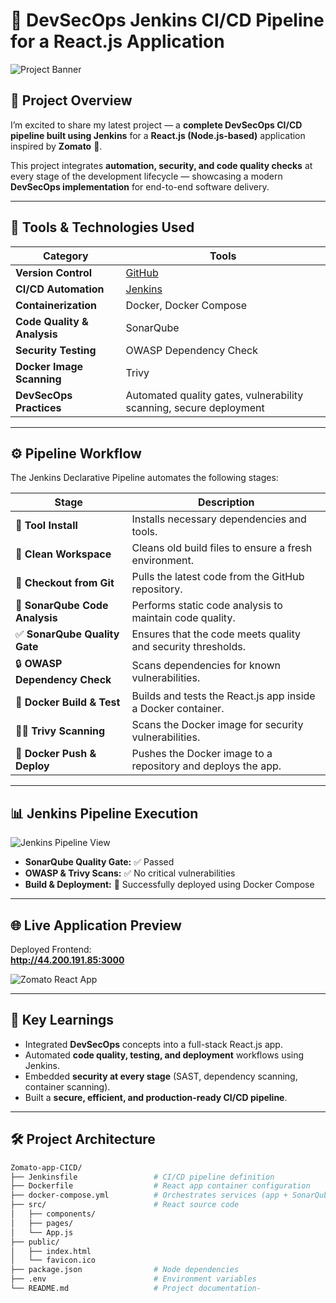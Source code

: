 # 🚀 DevSecOps Jenkins CI/CD Pipeline for a React.js Application 

![Project Banner](https://raw.githubusercontent.com/biswarup65/Zomato-app-CICD/main/Screenshot%202025-10-07%20230539.png)

## 🧩 Project Overview

I’m excited to share my latest project — a **complete DevSecOps CI/CD pipeline built using Jenkins** for a **React.js (Node.js-based)** application inspired by **Zomato** 🍔.  

This project integrates **automation, security, and code quality checks** at every stage of the development lifecycle — showcasing a modern **DevSecOps implementation** for end-to-end software delivery.

---

## 🔧 Tools & Technologies Used

| Category | Tools |
|-----------|-------|
| **Version Control** | [GitHub](https://github.com/biswarup65/Zomato-app-CICD) |
| **CI/CD Automation** | [Jenkins](https://www.jenkins.io/) |
| **Containerization** | Docker, Docker Compose |
| **Code Quality & Analysis** | SonarQube |
| **Security Testing** | OWASP Dependency Check |
| **Docker Image Scanning** | Trivy |
| **DevSecOps Practices** | Automated quality gates, vulnerability scanning, secure deployment |

---

## ⚙️ Pipeline Workflow

The Jenkins Declarative Pipeline automates the following stages:

| Stage | Description |
|--------|--------------|
| 🧰 **Tool Install** | Installs necessary dependencies and tools. |
| 🧹 **Clean Workspace** | Cleans old build files to ensure a fresh environment. |
| 🔄 **Checkout from Git** | Pulls the latest code from the GitHub repository. |
| 🧠 **SonarQube Code Analysis** | Performs static code analysis to maintain code quality. |
| ✅ **SonarQube Quality Gate** | Ensures that the code meets quality and security thresholds. |
| 🔒 **OWASP Dependency Check** | Scans dependencies for known vulnerabilities. |
| 🧱 **Docker Build & Test** | Builds and tests the React.js app inside a Docker container. |
| 🕵️‍♂️ **Trivy Scanning** | Scans the Docker image for security vulnerabilities. |
| 🚀 **Docker Push & Deploy** | Pushes the Docker image to a repository and deploys the app. |

---

## 📊 Jenkins Pipeline Execution

![Jenkins Pipeline View](https://raw.githubusercontent.com/biswarup65/Zomato-app-CICD/main/Screenshot%202025-10-07%20230924.png)

- **SonarQube Quality Gate:** ✅ Passed  
- **OWASP & Trivy Scans:** ✅ No critical vulnerabilities  
- **Build & Deployment:** 🚀 Successfully deployed using Docker Compose

---

## 🌐 Live Application Preview

Deployed Frontend:  
**http://44.200.191.85:3000**

![Zomato React App](https://raw.githubusercontent.com/biswarup65/Zomato-app-CICD/main/Screenshot%202025-10-07%20231023.png)

---

## 🧠 Key Learnings

- Integrated **DevSecOps** concepts into a full-stack React.js app.
- Automated **code quality, testing, and deployment** workflows using Jenkins.
- Embedded **security at every stage** (SAST, dependency scanning, container scanning).
- Built a **secure, efficient, and production-ready CI/CD pipeline**.

---

## 🛠️ Project Architecture
```bash
Zomato-app-CICD/
├── Jenkinsfile                 # CI/CD pipeline definition
├── Dockerfile                  # React app container configuration
├── docker-compose.yml          # Orchestrates services (app + SonarQube)
├── src/                        # React source code
│   ├── components/
│   ├── pages/
│   └── App.js
├── public/
│   ├── index.html
│   └── favicon.ico
├── package.json                # Node dependencies
├── .env                        # Environment variables
└── README.md                   # Project documentation-

